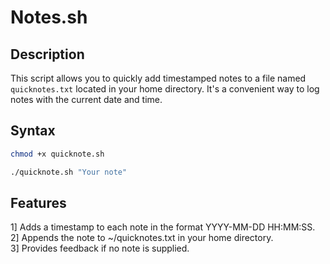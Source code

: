 # Notes.sh

## Description

This script allows you to quickly add timestamped notes to a file named `quicknotes.txt` located in your home directory. It's a convenient way to log notes with the current date and time.

## Syntax

```bash
chmod +x quicknote.sh

./quicknote.sh "Your note"
```

## Features

1] Adds a timestamp to each note in the format YYYY-MM-DD HH:MM:SS.<br/>
2] Appends the note to ~/quicknotes.txt in your home directory.<br/>
3] Provides feedback if no note is supplied.
<br/>

